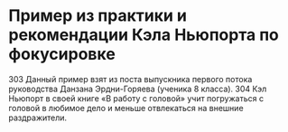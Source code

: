# Пример из практики и рекомендации Кэла Ньюпорта по фокусировке

303 Данный пример взят из поста выпускника первого потока руководства Данзана Эрдни-Горяева (ученика 8 класса). 
304 Кэл Ньюпорт в своей книге «В работу с головой» учит погружаться с головой в любимое дело и меньше отвлекаться на внешние раздражители.
